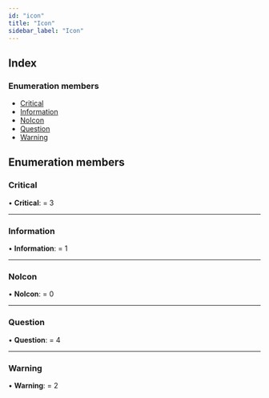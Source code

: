 ```yaml
---
id: "icon"
title: "Icon"
sidebar_label: "Icon"
---
```


## Index

### Enumeration members

* [Critical](icon.md#critical)
* [Information](icon.md#information)
* [NoIcon](icon.md#noicon)
* [Question](icon.md#question)
* [Warning](icon.md#warning)

## Enumeration members

###  Critical

• **Critical**: = 3

___

###  Information

• **Information**: = 1

___

###  NoIcon

• **NoIcon**: = 0

___

###  Question

• **Question**: = 4

___

###  Warning

• **Warning**: = 2
